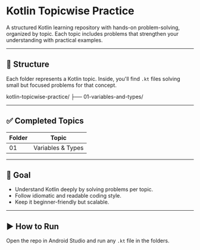 # Kotlin Topicwise Practice

A structured Kotlin learning repository with hands-on problem-solving, organized by topic. Each topic includes problems that strengthen your understanding with practical examples.

---

## 📁 Structure

Each folder represents a Kotlin topic. Inside, you'll find `.kt` files solving small but focused problems for that concept.

kotlin-topicwise-practice/
├── 01-variables-and-types/

---

## ✅ Completed Topics

| Folder | Topic |
|--------|-------|
| 01 | Variables & Types |

---

## 🧭 Goal

- Understand Kotlin deeply by solving problems per topic.
- Follow idiomatic and readable coding style.
- Keep it beginner-friendly but scalable.

---

## ▶️ How to Run

Open the repo in Android Studio and run any `.kt` file in the folders.
